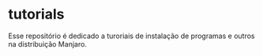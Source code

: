 # tutorials
Esse repositório é dedicado a turoriais de instalação de programas e outros na distribuição Manjaro.
